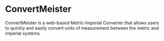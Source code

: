 # ConvertMeister
ConvertMeister is a web-based Metric-Imperial Converter that allows users to quickly and easily convert units of measurement between the metric and imperial systems.
